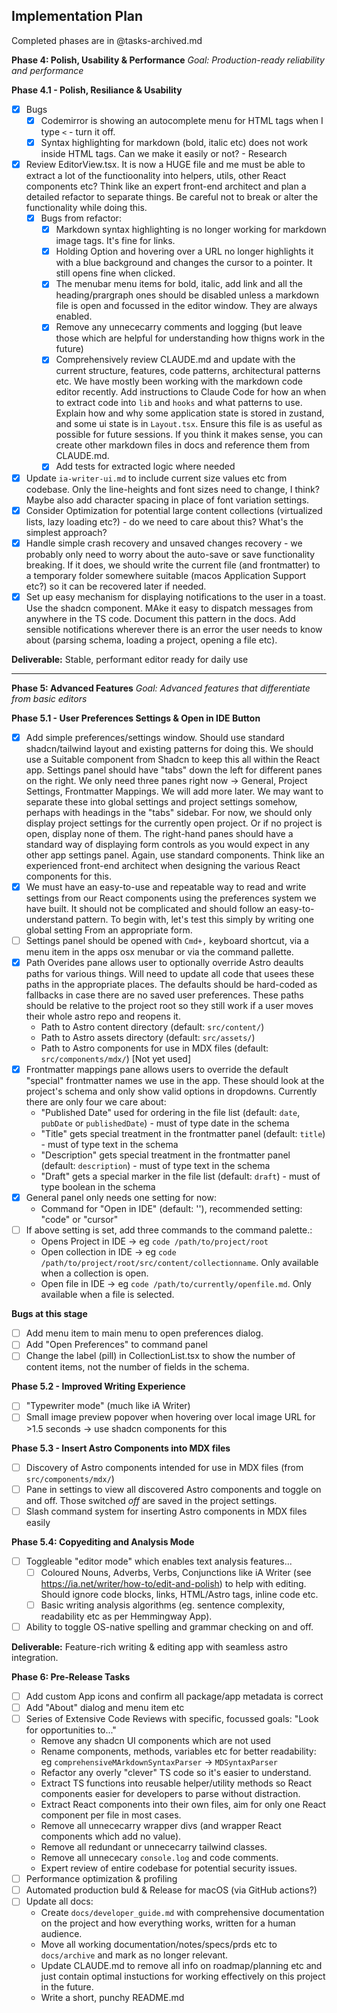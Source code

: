 ## Implementation Plan

Completed phases are in @tasks-archived.md

**Phase 4: Polish, Usability & Performance**
_Goal: Production-ready reliability and performance_

**Phase 4.1 - Polish, Resiliance & Usability**

- [x] Bugs
  - [x] Codemirror is showing an autocomplete menu for HTML tags when I type `<` - turn it off.
  - [x] Syntax highlighting for markdown (bold, italic etc) does not work inside HTML tags. Can we make it easily or not? - Research
- [x] Review EditorView.tsx. It is now a HUGE file and me must be able to extract a lot of the functioonality into helpers, utils, other React components etc? Think like an expert front-end architect and plan a detailed refactor to separate things. Be careful not to break or alter the functionality while doing this.
  - [x] Bugs from refactor:
    - [x] Markdown syntax highlighting is no longer working for markdown image tags. It's fine for links.
    - [x] Holding Option and hovering over a URL no longer highlights it with a blue background and changes the cursor to a pointer. It still opens fine when clicked.
    - [x] The menubar menu items for bold, italic, add link and all the heading/prargraph ones should be disabled unless a markdown file is open and focussed in the editor window. They are always enabled.
    - [x] Remove any unnececarry comments and logging (but leave those which are helpful for understanding how thigns work in the future)
    - [x] Comprehensively review CLAUDE.md and update with the current structure, features, code patterns, architectural patterns etc. We have mostly been working with the markdown code editor recently. Add instructions to Claude Code for how an when to extract code into `lib` and `hooks` and what patterns to use. Explain how and why some application state is stored in zustand, and some ui state is in `Layout.tsx`. Ensure this file is as useful as possible for future sessions. If you think it makes sense, you can create other markdown files in docs and reference them from CLAUDE.md.
    - [x] Add tests for extracted logic where needed
- [x] Update `ia-writer-ui.md` to include current size values etc from codebase. Only the line-heights and font sizes need to change, I think? Maybe also add character spacing in place of font variation settings.
- [x] Consider Optimization for potential large content collections (virtualized lists, lazy loading etc?) - do we need to care about this? What's the simplest approach?
- [x] Handle simple crash recovery and unsaved changes recovery - we probably only need to worry about the auto-save or save functionality breaking. If it does, we should write the current file (and frontmatter) to a temporary folder somewhere suitable (macos Application Support etc?) so it can be recovered later if needed.
- [x] Set up easy mechanism for displaying notifications to the user in a toast. Use the shadcn component. MAke it easy to dispatch messages from anywhere in the TS code. Document this pattern in the docs. Add sensible notifications wherever there is an error the user needs to know about (parsing schema, loading a project, opening a file etc).

**Deliverable:** Stable, performant editor ready for daily use

---

**Phase 5: Advanced Features**
_Goal: Advanced features that differentiate from basic editors_

**Phase 5.1 - User Preferences Settings & Open in IDE Button**

- [x] Add simple preferences/settings window. Should use standard shadcn/tailwind layout and existing patterns for doing this. We should use a Suitable component from Shadcn to keep this all within the React app. Settings panel should have "tabs" down the left for different panes on the right. We only need three panes right now -> General, Project Settings, Frontmatter Mappings. We will add more later. We may want to separate these into global settings and project settings somehow, perhaps with headings in the "tabs" sidebar. For now, we should only display project settings for the currently open project. Or if no project is open, display none of them. The right-hand panes should have a standard way of displaying form controls as you would expect in any other app settings panel. Again, use standard components. Think like an experienced front-end architect when designing the various React components for this.
- [x] We must have an easy-to-use and repeatable way to read and write settings from our React components using the preferences system we have built. It should not be complicated and should follow an easy-to-understand pattern. To begin with, let's test this simply by writing one global setting From an appropriate form.
- [ ] Settings panel should be opened with `Cmd+,` keyboard shortcut, via a menu item in the apps osx menubar or via the command pallette.
- [x] Path Overides pane allows user to optionally override Astro deaults paths for various things. Will need to update all code that usees these paths in the appropriate places. The defaults should be hard-coded as fallbacks in case there are no saved user preferences. These paths should be relative to the project root so they still work if a user moves their whole astro repo and reopens it.
  - Path to Astro content directory (default: `src/content/`)
  - Path to Astro assets directory (default: `src/assets/`)
  - Path to Astro components for use in MDX files (default: `src/components/mdx/`) [Not yet used]
- [x] Frontmatter mappings pane allows users to override the default "special" frontmatter names we use in the app. These should look at the project's schema and only show valid options in dropdowns. Currently there are only four we care about:
  - "Published Date" used for ordering in the file list (default: `date`, `pubDate` or `publishedDate`) - must of type date in the schema
  - "Title" gets special treatment in the frontmatter panel (default: `title`) - must of type text in the schema
  - "Description" gets special treatment in the frontmatter panel (default: `description`) - must of type text in the schema
  - "Draft" gets a special marker in the file list (default: `draft`) - must of type boolean in the schema
- [x] General panel only needs one setting for now:
  - Command for "Open in IDE" (default: ''), recommended setting: "code" or "cursor"
- [ ] If above setting is set, add three commands to the command palette.:
  - Opens Project in IDE -> eg `code /path/to/project/root`
  - Open collection in IDE -> eg `code /path/to/project/root/src/content/collectionname`. Only available when a collection is open.
  - Open file in IDE -> eg `code /path/to/currently/openfile.md`. Only available when a file is selected.

**Bugs at this stage**

- [ ] Add menu item to main menu to open preferences dialog.
- [ ] Add "Open Preferences" to command panel
- [ ] Change the label (pill) in CollectionList.tsx to show the number of content items, not the number of fields in the schema.

**Phase 5.2 - Improved Writing Experience**

- [ ] "Typewriter mode" (much like iA Writer)
- [ ] Small image preview popover when hovering over local image URL for >1.5 seconds -> use shadcn components for this

**Phase 5.3 - Insert Astro Components into MDX files**

- [ ] Discovery of Astro components intended for use in MDX files (from `src/components/mdx/`)
- [ ] Pane in settings to view all discovered Astro components and toggle on and off. Those switched _off_ are saved in the project settings.
- [ ] Slash command system for inserting Astro components in MDX files easily

**Phase 5.4: Copyediting and Analysis Mode**

- [ ] Toggleable "editor mode" which enables text analysis features...
  - [ ] Coloured Nouns, Adverbs, Verbs, Conjunctions like iA Writer (see https://ia.net/writer/how-to/edit-and-polish) to help with editing. Should ignore code blocks, links, HTML/Astro tags, inline code etc.
  - [ ] Basic writing analysis algorithms (eg. sentence complexity, readability etc as per Hemmingway App).
- [ ] Ability to toggle OS-native spelling and grammar checking on and off.

**Deliverable:** Feature-rich writing & editing app with seamless astro integration.

**Phase 6: Pre-Release Tasks**

- [ ] Add custom App icons and confirm all package/app metadata is correct
- [ ] Add "About" dialog and menu item etc
- [ ] Series of Extensive Code Reviews with specific, focussed goals: "Look for opportunities to..."
  - Remove any shadcn UI components which are not used
  - Rename components, methods, variables etc for better readability: eg `comprehensiveMArkdownSyntaxParser` -> `MDSyntaxParser`
  - Refactor any overly "clever" TS code so it's easier to understand.
  - Extract TS functions into reusable helper/utility methods so React components easier for developers to parse without distraction.
  - Extract React components into their own files, aim for only one React component per file in most cases.
  - Remove all unnececarry wrapper divs (and wrapper React components which add no value).
  - Remove all redundant or unnececarry tailwind classes.
  - Remove all unnececary `console.log` and code comments.
  - Expert review of entire codebase for potential security issues.
- [ ] Performance optimization & profiling
- [ ] Automated production buld & Release for macOS (via GitHub actions?)
- [ ] Update all docs:
  - Create `docs/developer_guide.md` with comprehensive documentation on the project and how everything works, written for a human audience.
  - Move all working documentation/notes/specs/prds etc to `docs/archive` and mark as no longer relevant.
  - Update CLAUDE.md to remove all info on roadmap/planning etc and just contain optimal instuctions for working effectively on this project in the future.
  - Write a short, punchy README.md
